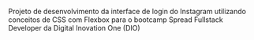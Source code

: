 Projeto de desenvolvimento da interface de login do Instagram utilizando conceitos de CSS com Flexbox para o bootcamp Spread Fullstack Developer da Digital Inovation One (DIO)

